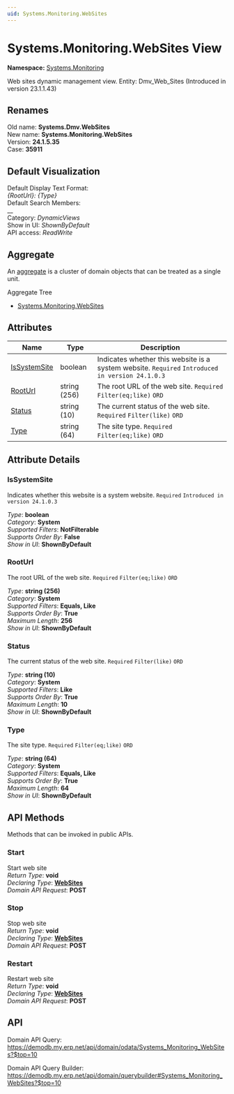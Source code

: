 ```yaml
---
uid: Systems.Monitoring.WebSites
---
```

# Systems.Monitoring.WebSites View

**Namespace:** [Systems.Monitoring](Systems.Monitoring.md)  

Web sites dynamic management view. Entity: Dmv_Web_Sites (Introduced in version 23.1.1.43)

## Renames

Old name: **Systems.Dmv.WebSites**  
New name: **Systems.Monitoring.WebSites**  
Version: **24.1.5.35**  
Case: **35911**  



## Default Visualization
Default Display Text Format:  
_{RootUrl}: {Type}_  
Default Search Members:  
__  
Category:  _DynamicViews_  
Show in UI:  _ShownByDefault_  
API access:  _ReadWrite_  

## Aggregate
An [aggregate](https://docs.erp.net/tech/advanced/concepts/aggregates.html) is a cluster of domain objects that can be treated as a single unit.  

Aggregate Tree  
* [Systems.Monitoring.WebSites](Systems.Monitoring.WebSites.md)  

## Attributes

| Name | Type | Description |
| ---- | ---- | --- |
| [IsSystemSite](Systems.Monitoring.WebSites.md#issystemsite) | boolean | Indicates whether this website is a system website. `Required` `Introduced in version 24.1.0.3` 
| [RootUrl](Systems.Monitoring.WebSites.md#rooturl) | string (256) | The root URL of the web site. `Required` `Filter(eq;like)` `ORD` 
| [Status](Systems.Monitoring.WebSites.md#status) | string (10) | The current status of the web site. `Required` `Filter(like)` `ORD` 
| [Type](Systems.Monitoring.WebSites.md#type) | string (64) | The site type. `Required` `Filter(eq;like)` `ORD` 


## Attribute Details

### IsSystemSite

Indicates whether this website is a system website. `Required` `Introduced in version 24.1.0.3`

_Type_: **boolean**  
_Category_: **System**  
_Supported Filters_: **NotFilterable**  
_Supports Order By_: **False**  
_Show in UI_: **ShownByDefault**  

### RootUrl

The root URL of the web site. `Required` `Filter(eq;like)` `ORD`

_Type_: **string (256)**  
_Category_: **System**  
_Supported Filters_: **Equals, Like**  
_Supports Order By_: **True**  
_Maximum Length_: **256**  
_Show in UI_: **ShownByDefault**  

### Status

The current status of the web site. `Required` `Filter(like)` `ORD`

_Type_: **string (10)**  
_Category_: **System**  
_Supported Filters_: **Like**  
_Supports Order By_: **True**  
_Maximum Length_: **10**  
_Show in UI_: **ShownByDefault**  

### Type

The site type. `Required` `Filter(eq;like)` `ORD`

_Type_: **string (64)**  
_Category_: **System**  
_Supported Filters_: **Equals, Like**  
_Supports Order By_: **True**  
_Maximum Length_: **64**  
_Show in UI_: **ShownByDefault**  


## API Methods

Methods that can be invoked in public APIs.

### Start

Start web site  
_Return Type_: **void**  
_Declaring Type_: **[WebSites](Systems.Monitoring.WebSites.md)**  
_Domain API Request_: **POST**  

### Stop

Stop web site  
_Return Type_: **void**  
_Declaring Type_: **[WebSites](Systems.Monitoring.WebSites.md)**  
_Domain API Request_: **POST**  

### Restart

Restart web site  
_Return Type_: **void**  
_Declaring Type_: **[WebSites](Systems.Monitoring.WebSites.md)**  
_Domain API Request_: **POST**  

## API

Domain API Query:
<https://demodb.my.erp.net/api/domain/odata/Systems_Monitoring_WebSites?$top=10>

Domain API Query Builder:
<https://demodb.my.erp.net/api/domain/querybuilder#Systems_Monitoring_WebSites?$top=10>

